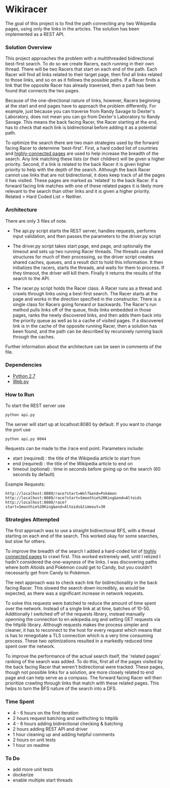 # Wikiracer

The goal of this project is to find the path connecting any two Wikipedia pages, using only the links in the articles. The solution has been implemented as a REST API.

### Solution Overview
This project approaches the problem with a multithreaded bidirectional best-first search. To do so we create Racers, each running in their own thread. There will be two Racers that start on each end of the path. Each Racer will find all links related to their target page, then find all links related to those links, and so on as it follows the possible paths. If a Racer finds a link that the opposite Racer has already traversed, then a path has been found that connects the two pages.

Because of the one-directional nature of links, however, Racers beginning at the start and end pages have to approach the problem differently. For example, just because you can traverse from Randy Savage to Dexter's Laboratory, does not mean you can go from Dexter's Laboratory to Randy Savage. This means the back facing Racer, the Racer starting at the end, has to check that each link is bidirectional before adding it as a potential path.

To optimize the search there are two main strategies used by the forward facing Racer to determine 'best-first'. First, a hard coded list of countries and [highly-connected pages](http://mu.netsoc.ie/wiki/) are used to help increase the breadth of the search. Any link matching these lists (or their children) will be given a higher priority. Second, if a link is related to the back Racer it is given higher priority to help with the depth of the search. Although the back Racer cannot use links that are not bidirectional, it does keep track of all the pages it has visited. These pages are marked as 'related' to the back Racer. If a forward facing link matches with one of these related pages it is likely more relevant to the search than other links and it is given a higher priority. Related > Hard Coded List > Neither.

### Architecture
There are only 3 files of note.

- The api.py script starts the REST server, handles requests, performs input validation, and then passes the parameters to the driver.py script

- The driver.py script takes start page, end page, and optionally the timeout and sets up two running Racer threads. The threads use shared structures for much of their processing, so the driver script creates shared caches, queues, and a result dict to hold this information. It then initializes the racers, starts the threads, and waits for them to process. If they timeout, the driver will kill them. Finally it returns the results of the search to the API.

- The racer.py script holds the Racer class. A Racer runs as a thread and crawls through links using a best-first search. The Racer starts at the page and works in the direction specified in the constructor. There is a single class for Racers going forward or backwards. The Racer's run method pulls links off of the queue, finds links embedded in those pages, ranks the newly discovered links, and then adds them back into the priority queue as well as to a cache of visited pages. If a discovered link is in the cache of the opposite running Racer, then a solution has been found, and the path can be described by recursively running back through the caches.
 
Further information about the architecture can be seen in comments of the file.


### Dependencies
- [Python 2.7](https://www.python.org/download/releases/2.7/)
- [Web.py](http://webpy.org/)

### How to Run
To start the REST server use
```
python api.py
```
The server will start up at localhost:8080 by default. If you want to change the port use
```
python api.py 8044
```
Requests can be made to the /race end point. Parameters include:
- start (required) : the title of the Wikipedia article to start from
- end (required) : the title of the Wikipedia article to end on 
- timeout (optional) : time in seconds before giving up on the search (60 seconds by default)

Example Requests:
```
http://localhost:8080/race?start=Wolf&end=Pokémon
http://localhost:8080/race?start=Smoothie%20King&end=Altoids
http://localhost:8080/race?start=Smoothie%20King&end=Altoids&timeout=30
```

### Strategies Attempted

The first approach was to use a straight bidirectional BFS, with a thread starting on each end of the search. This worked okay for some searches, but slow for others.

To improve the breadth of the search I added a hard-coded list of [highly connected pages](http://mu.netsoc.ie/wiki/_) to crawl first. This worked extremely well, until I relized I hadn't considered the one-wayness of the links. I was discovering paths where both Altoids and Pokémon could get to Candy, but you couldn't necessarily get from Candy to Pokémon.

The next approach was to check each link for bidirectionality in the back facing Racer. This slowed the search down incredibly, as would be expected, as there was a significant increase in network requests.

To solve this requests were batched to reduce the amount of time spent over the network. Instead of a single link at at time, batches of 10-50. Additionally I switched off of the requests library, instead manually openning the connection to en.wikipedia.org and setting GET requests via the httplib library. Although requests makes the process simpler and cleaner, it has to reconnect to the host for every request which means that is has to renegotiate a TLS connection which is a very time consuming process. These two optimizations resulted in a markedly reduced time spent over the network.

To improve the performance of the actual search itself, the 'related pages' ranking of the search was added. To do this, first all of the pages visited by the back facing Racer that weren't bidirectional were tracked. These pages, though not possible links for a solution, are more closely related to end page and can help serve as a compass. The forward facing Racer will then prioritize crawling through links that match with these related pages. This helps to turn the BFS nature of the search into a DFS.


### Time Spent
- 4 - 6 hours on the first iteration
- 2 hours request batching and swithching to httplib
- 4 - 6 hours adding bidirectional checking & batching
- 2 hours adding REST API and driver
- 1 hour cleaning up and adding helpful comments
- 2 hours on unit tests
- 1 hour on readme

### To Do
- add more unit tests
- dockerize
- enable multiple start threads
